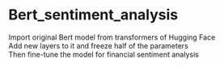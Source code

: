 # Bert_sentiment_analysis
Import original Bert model from transformers of Hugging Face  
Add new layers to it and freeze half of the parameters  
Then fine-tune the model for financial sentiment analysis  
